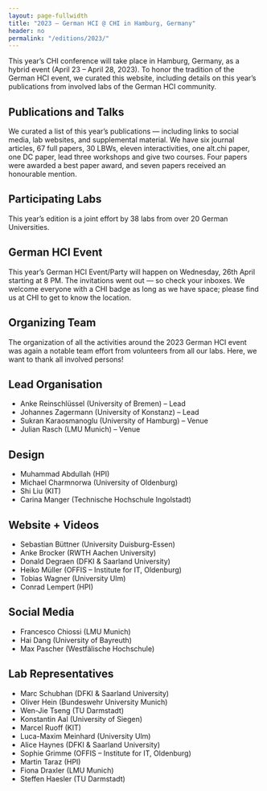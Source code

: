```yaml
---
layout: page-fullwidth
title: "2023 – German HCI @ CHI in Hamburg, Germany"
header: no
permalink: "/editions/2023/"
---
```

This year’s CHI conference will take place in Hamburg, Germany, as a hybrid event (April 23 – April 28, 2023). To honor the tradition of the German HCI event, we curated this website, including details on this year’s publications from involved labs of the German HCI community.

## Publications and Talks
We curated a list of this year’s publications — including links to social media, lab websites, and supplemental material. We have six journal articles, 67 full papers, 30 LBWs, eleven interactivities, one alt.chi paper, one DC paper, lead three workshops and give two courses. Four papers were awarded a best paper award, and seven papers received an honourable mention.

## Participating Labs
This year’s edition is a joint effort by 38 labs from over 20 German Universities.

## German HCI Event
This year’s German HCI Event/Party will happen on Wednesday, 26th April starting at 8 PM. The invitations went out — so check your inboxes. We welcome everyone with a CHI badge as long as we have space; please find us at CHI to get to know the location.

## Organizing Team
The organization of all the activities around the 2023 German HCI event was again a notable team effort from volunteers from all our labs. Here, we want to thank all involved persons!

## Lead Organisation

- Anke Reinschlüssel (University of Bremen) – Lead
- Johannes Zagermann (University of Konstanz) – Lead
- Sukran Karaosmanoglu (University of Hamburg) – Venue
- Julian Rasch (LMU Munich) – Venue 

## Design

- Muhammad Abdullah (HPI)
- Michael Charmnorwa (University of Oldenburg)
- Shi Liu (KIT)
- Carina Manger (Technische Hochschule Ingolstadt)

## Website + Videos

- Sebastian Büttner (University Duisburg-Essen)
- Anke Brocker (RWTH Aachen University)
- Donald Degraen (DFKI & Saarland University)
- Heiko Müller (OFFIS – Institute for IT, Oldenburg)
- Tobias Wagner (University Ulm)
- Conrad Lempert (HPI)

## Social Media

- Francesco Chiossi (LMU Munich)
- Hai Dang (University of Bayreuth)
- Max Pascher (Westfälische Hochschule)

## Lab Representatives

- Marc Schubhan (DFKI & Saarland University)
- Oliver Hein (Bundeswehr University Munich)
- Wen-Jie Tseng (TU Darmstadt)
- Konstantin Aal (University of Siegen)
- Marcel Ruoff (KIT)
- Luca-Maxim Meinhard (University Ulm)
- Alice Haynes (DFKI & Saarland University)
- Sophie Grimme (OFFIS – Institute for IT, Oldenburg)
- Martin Taraz (HPI)
- Fiona Draxler (LMU Munich)
- Steffen Haesler (TU Darmstadt)
